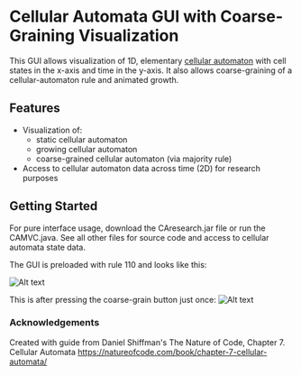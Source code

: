 # Cellular Automata GUI with Coarse-Graining Visualization

This GUI allows visualization of 1D, elementary [cellular automaton](https://en.wikipedia.org/wiki/Cellular_automaton) with cell states in the x-axis and time in the y-axis. It also allows coarse-graining of a cellular-automaton rule and animated growth.

## Features

* Visualization of:
  * static cellular automaton
  * growing cellular automaton
  * coarse-grained cellular automaton (via majority rule)
* Access to cellular automaton data across time (2D) for research purposes

## Getting Started

For pure interface usage, download the CAresearch.jar file or run the CAMVC.java. See all other files for source code and access to cellular automata state data.

The GUI is preloaded with rule 110 and looks like this:

![Alt text](https://github.com/ellesummer/CellularAutomata/blob/master/screenshots/Rule110default.png?raw=true)

This is after pressing the coarse-grain button just once:
![Alt text](https://github.com/ellesummer/CellularAutomata/blob/master/screenshots/Rule110coarsegrain.png?raw=true)

### Acknowledgements

Created with guide from Daniel Shiffman's The Nature of Code, Chapter 7. Cellular Automata
https://natureofcode.com/book/chapter-7-cellular-automata/
